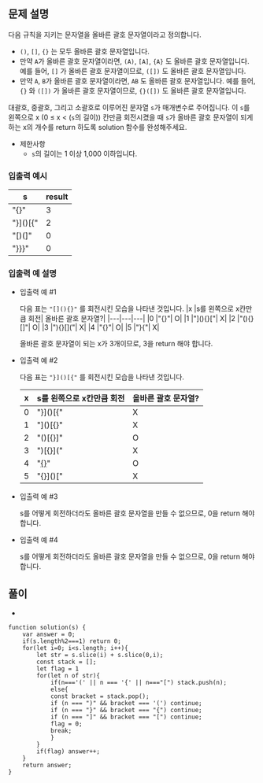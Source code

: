 ## 문제 설명

다음 규칙을 지키는 문자열을 올바른 괄호 문자열이라고 정의합니다.

- `()`, `[]`, `{}` 는 모두 올바른 괄호 문자열입니다.
- 만약 `A`가 올바른 괄호 문자열이라면, `(A)`, `[A]`, `{A}` 도 올바른 괄호 문자열입니다. 예를 들어, `[]` 가 올바른 괄호 문자열이므로, `([])` 도 올바른 괄호 문자열입니다.
- 만약 `A`, `B`가 올바른 괄호 문자열이라면, `AB` 도 올바른 괄호 문자열입니다. 예를 들어, `{}` 와 `([])` 가 올바른 괄호 문자열이므로, `{}([])` 도 올바른 괄호 문자열입니다.

대괄호, 중괄호, 그리고 소괄호로 이루어진 문자열 `s`가 매개변수로 주어집니다. 이 `s`를 왼쪽으로 x (0 ≤ x < (`s`의 길이)) 칸만큼 회전시켰을 때 `s`가 올바른 괄호 문자열이 되게 하는 x의 개수를 return 하도록 solution 함수를 완성해주세요.

- 제한사항
  - `s`의 길이는 1 이상 1,000 이하입니다.

### 입출력 예시

| s        | result |
| -------- | ------ |
| "[](){}" | 3      |
| "}]()[{" | 2      |
| "[)(]"   | 0      |
| "}}}"    | 0      |

### 입출력 예 설명

- 입출력 예 #1

  다음 표는 `"[](){}"` 를 회전시킨 모습을 나타낸 것입니다.
  |x |s를 왼쪽으로 x칸만큼 회전| 올바른 괄호 문자열?|
  |---|---|---|
  |0 |"[](){}"| O|
  |1 |"](){}["| X|
  |2 |"(){}[]"| O|
  |3 |"){}[]("| X|
  |4 |"{}[]()"| O|
  |5 |"}[](){"| X|

  올바른 괄호 문자열이 되는 x가 3개이므로, 3을 return 해야 합니다.

- 입출력 예 #2

  다음 표는 `"}]()[{"` 를 회전시킨 모습을 나타낸 것입니다.

  | x   | s를 왼쪽으로 x칸만큼 회전 | 올바른 괄호 문자열? |
  | --- | ------------------------- | ------------------- |
  | 0   | "}]()[{"                  | X                   |
  | 1   | "]()[{}"                  | X                   |
  | 2   | "()[{}]"                  | O                   |
  | 3   | ")[{}]("                  | X                   |
  | 4   | "[{}]()"                  | O                   |
  | 5   | "{}]()["                  | X                   |

- 입출력 예 #3

  s를 어떻게 회전하더라도 올바른 괄호 문자열을 만들 수 없으므로, 0을 return 해야 합니다.

- 입출력 예 #4

  s를 어떻게 회전하더라도 올바른 괄호 문자열을 만들 수 없으므로, 0을 return 해야 합니다.

## 풀이

-

```
function solution(s) {
    var answer = 0;
    if(s.length%2===1) return 0;
    for(let i=0; i<s.length; i++){
        let str = s.slice(i) + s.slice(0,i);
        const stack = [];
        let flag = 1
        for(let n of str){
            if(n==='(' || n === '{' || n==="[") stack.push(n);
            else{
            const bracket = stack.pop();
            if (n === ")" && bracket === '(') continue;
            if (n === "}" && bracket === "{") continue;
            if (n === "]" && bracket === "[") continue;
            flag = 0;
            break;
            }
        }
        if(flag) answer++;
    }
    return answer;
}
```
